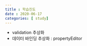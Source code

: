 ```yaml
---
title : 학습진도
date : 2020-06-17
categories: [ study]
---
```

+ validation 추상화
+ 데이터 바인딩 추상화 : propertyEditor
